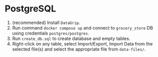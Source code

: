 # PostgreSQL

1. (recommended) Install `DataGrip`.
2. Run command `docker compose up` and connect to `grocery_store` DB using credentials `postgres/postgres`.
3. Run `create_db.sql` to create database and empty tables.
4. Right-click on any table, select Import/Export, Import Data from the selected file(s) and select the appropriate file
   from `data-files/`.
